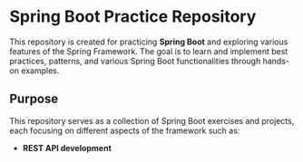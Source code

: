 # Spring Boot Practice Repository

This repository is created for practicing **Spring Boot** and exploring various features of the Spring Framework. The goal is to learn and implement best practices, patterns, and various Spring Boot functionalities through hands-on examples.

## Purpose

This repository serves as a collection of Spring Boot exercises and projects, each focusing on different aspects of the framework such as:

- **REST API development**
